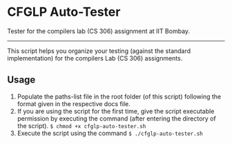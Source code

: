 CFGLP Auto-Tester
===========
Tester for the compilers lab (CS 306) assignment at IIT Bombay.

---
This script helps you organize your testing (against the standard implementation) for the compilers Lab (CS 306) assignments.

Usage
-----
1. Populate the paths-list file in the root folder (of this script) following the format given in the respective docs file.
2. If you are using the script for the first time, give the script executable permission by executing the command (after 
entering the directory of the script).
   `$ chmod +x cfglp-auto-tester.sh`
3. Execute the script using the command
   `$ ./cfglp-auto-tester.sh`
